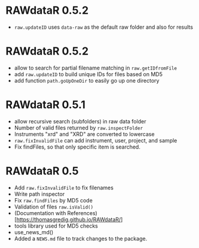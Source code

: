# RAWdataR 0.5.2

* `raw.updateID` uses `data-raw` as the default raw folder and also for results

# RAWdataR 0.5.2

* allow to search for partial filename matching in `raw.getIDfromFile`
* add `raw.updateID` to build unique IDs for files based on MD5
* add function `path.goUpOneDir` to easily go up one directory

# RAWdataR 0.5.1

* allow recursive search (subfolders) in raw data folder
* Number of valid files returned by `raw.inspectFolder`
* Instruments "xrd" and "XRD" are converted to lowercase
* `raw.fixInvalidFile` can add instrument, user, project, and sample
* Fix findFiles, so that only specific item is searched.


# RAWdataR 0.5

* Add `raw.fixInvalidFile` to fix filenames
* Write path inspector
* Fix `raw.findFiles` by MD5 code
* Validation of files `raw.isValid()`
* (Documentation with References)[https://thomasgredig.github.io/RAWdataR/]
* tools library used for MD5 checks
* use_news_md()
* Added a `NEWS.md` file to track changes to the package.
